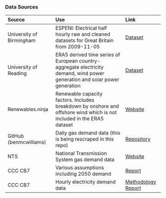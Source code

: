 ### Data Sources

| Source | Use | Link |
|:-------|:----|:-----|
| University of Birmingham | ESPENI: Electrical half hourly raw and cleaned datasets for Great Britain from 2009-11-05 | [Dataset](https://zenodo.org/records/4739408) |
| University of Reading | ERA5 derived time series of European country-aggregate electricity demand, wind power generation and solar power generation | [Dataset](https://researchdata.reading.ac.uk/272/) |
| Renewables.ninja | Renewable capacity factors. Includes breakdown by onshore and offshore wind which is not included in the ERA5 dataset | [Website](https://www.renewables.ninja/) |
| GitHub (benmcwilliams) | Daily gas demand data (this is being rescraped in this repo) | [Repository](https://github.com/benmcwilliams/gas-demand) |
| NTS | National Transmission System gas demand data | [Website](https://data.nationalgas.com/) |
| CCC CB7 | Various assumptions including 2050 demand | [Report](https://www.theccc.org.uk/publication/the-seventh-carbon-budget/) |
| CCC CB7 | Hourly electricity demand data | [Methodology Report](https://www.theccc.org.uk/publication/methodology-report-uk-northern-ireland-wales-and-scotland-carbon-budget-advice/) |